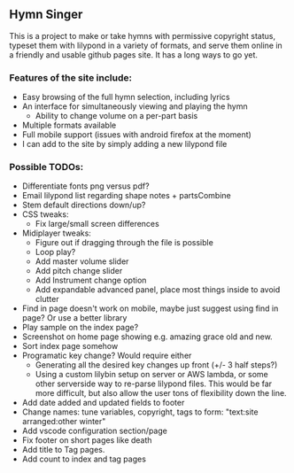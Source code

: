 ## Hymn Singer

This is a project to make or take hymns with permissive copyright status, typeset them with lilypond in a variety of formats, and serve them online in a friendly and usable github pages site. It has a long ways to go yet.

### Features of the site include:
 - Easy browsing of the full hymn selection, including lyrics
 - An interface for simultaneously viewing and playing the hymn
     - Ability to change volume on a per-part basis
 - Multiple formats available
 - Full mobile support (issues with android firefox at the moment)
 - I can add to the site by simply adding a new lilypond file

### Possible TODOs:
  - Differentiate fonts png versus pdf?
  - Email lilypond list regarding shape notes + partsCombine
  - Stem default directions down/up?
  - CSS tweaks:
    - Fix large/small screen differences
  - Midiplayer tweaks:
    - Figure out if dragging through the file is possible
    - Loop play?
    - Add master volume slider
    - Add pitch change slider
    - Add Instrument change option
    - Add expandable advanced panel, place most things inside to avoid clutter
  - Find in page doesn't work on mobile, maybe just suggest using find in page? Or use a better library
  - Play sample on the index page?
  - Screenshot on home page showing e.g. amazing grace old and new.
  - Sort index page somehow
  - Programatic key change? Would require either
    - Generating all the desired key changes up front (+/- 3 half steps?)
    - Using a custom lilybin setup on server or AWS lambda, or some other serverside way to re-parse lilypond files. This would be far more difficult, but also allow the user tons of flexibility down the line.
  - Add date added and updated fields to footer
  - Change names: tune variables, copyright, tags to form: "text:site arranged:other winter"
  - Add vscode configuration section/page
  - Fix footer on short pages like death
  - Add title to Tag pages.
  - Add count to index and tag pages


